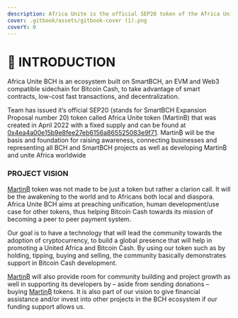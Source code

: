 ```yaml
---
description: Africa Unite is the official SEP20 token of the Africa Unite development team.
cover: .gitbook/assets/gitbook-cover (1).png
coverY: 0
---
```


# 🎉 INTRODUCTION

Africa Unite BCH is an ecosystem built on SmartBCH, an EVM and Web3 compatible sidechain for Bitcoin Cash, to take advantage of smart contracts, low-cost fast transactions, and decentralization.&#x20;

Team has issued it’s official SEP20 (stands for SmartBCH Expansion Proposal number 20) token called Africa Unite token (MartinB) that was created in April 2022 with a fixed supply and can be found at [0x4ea4a00e15b9e8fee27eb6156a865525083e9f71](https://www.smartscan.cash/address/0x4ea4a00e15b9e8fee27eb6156a865525083e9f71). Martin₿ will be the basis and foundation for raising awareness, connecting businesses and representing all BCH and SmartBCH projects as well as developing Martin₿ and unite Africa worldwide



### PROJECT VISION

[Martin₿](https://www.smartscan.cash/address/0x4ea4a00e15b9e8fee27eb6156a865525083e9f71) token was not made to be just a token but rather a clarion call. It will be the awakening to the world and to Africans both local and diaspora. Africa Unite BCH aims at preaching unification, human development/use case for other tokens, thus helping Bitcoin Cash towards its mission of becoming a peer to peer payment system.&#x20;

Our goal is to have a technology that will lead the community towards the adoption of cryptocurrency, to build a global presence that will help in promoting a United Africa and Bitcoin Cash. By using our token such as by holding, tipping, buying and selling, the community basically demonstrates support in Bitcoin Cash development.&#x20;

[Martin₿](https://www.smartscan.cash/address/0x4ea4a00e15b9e8fee27eb6156a865525083e9f71) will also provide room for community building and project growth as well in supporting its developers by – aside from sending donations – buying [Martin₿](https://www.smartscan.cash/address/0x4ea4a00e15b9e8fee27eb6156a865525083e9f71) tokens. It is also part of our vision to give financial assistance and/or invest into other projects in the BCH ecosystem if our funding support allows us.



